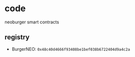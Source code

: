 # code
neoburger smart contracts

## registry

- BurgerNEO: `0x48c40d4666f93408be1bef038b6722404d9a4c2a`
